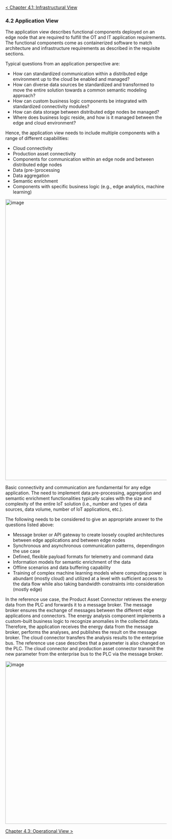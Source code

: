 [< Chapter 4.1: Infrastructural View](04_1_Views_on_Edge_Computing.md/#4_1_Infrastructural_View)

### 4.2 Application View
The application view describes functional components deployed on an edge node that are required to fulfill the OT and IT application requirements. The functional components come as containerized software to match architecture and infrastructure requirements as described in the requisite sections.

Typical questions from an application perspective are:

* How can standardized communication within a distributed edge environment up to the cloud be enabled and managed?
* How can diverse data sources be standardized and transformed to move the entire solution towards a common semantic modeling approach?
* How can custom business logic components be integrated with standardized connectivity modules?
* How can data storage between distributed edge nodes be managed?
* Where does business logic reside, and how is it managed between the edge and cloud environment?

Hence, the application view needs to include multiple components with a range of different capabilities:

* Cloud connectivity
* Production asset connectivity
* Components for communication within an edge node and between distributed edge nodes
* Data (pre-)processing
* Data aggregation
* Semantic enrichment
* Components with specific business logic (e.g., edge analytics, machine learning)

<img width="874" alt="image" src="https://user-images.githubusercontent.com/3258579/124180919-b4857b00-da69-11eb-8bfe-8edd3788a4e5.png">

Basic connectivity and communication are fundamental for any edge application. The need to implement data pre-processing, aggregation and semantic enrichment functionalities typically scales with the size and complexity of the entire IoT solution (i.e., number and types of data sources, data volume, number of IoT applications, etc.).

The following needs to be considered to give an appropriate answer to the questions listed above:

* Message broker or API gateway to create loosely coupled architectures between edge applications and between edge nodes
* Synchronous and asynchronous communication patterns, dependingon the use case
* Defined, flexible payload formats for telemetry and command data
* Information models for semantic enrichment of the data
* Offline scenarios and data buffering capability
* Training of complex machine learning models where computing power is abundant (mostly cloud) and utilized at a level with sufficient access to the data flow while also taking bandwidth constraints into consideration (mostly edge)

In the reference use case, the Product Asset Connector retrieves the energy data from the PLC and forwards it to a message broker. The message broker ensures the exchange of messages between the different edge applications and connectors. The energy analysis component implements a custom-built business logic to recognize anomalies in the collected data. Therefore, the application receives the energy data from the message broker, performs the analyses, and publishes the result on the message broker. The cloud connector transfers the analysis results to the enterprise bus. The reference use case describes that a parameter is also changed on the PLC. The cloud connector and production asset connector transmit the new parameter from the enterprise bus to the PLC via the message broker.

<img width="506" alt="image" src="https://user-images.githubusercontent.com/3258579/124182569-df70ce80-da6b-11eb-9cd7-9a402bd754b2.png">

[Chapter 4.3: Operational View >](04_3_Operational_View.md)

